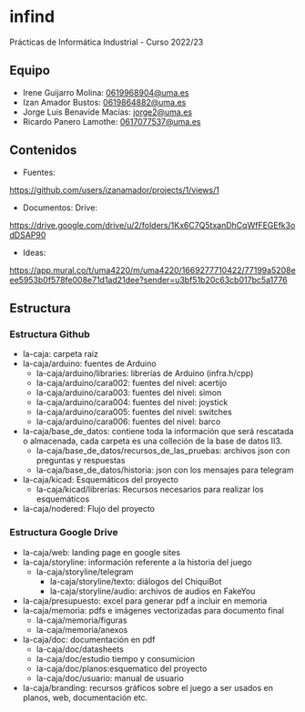 # infind

Prácticas de Informática Industrial - Curso 2022/23

## Equipo

- Irene Guijarro Molina: 0619968904@uma.es
- Izan Amador Bustos: 0619864882@uma.es
- Jorge Luis Benavide Macías: jorge2@uma.es
- Ricardo Panero Lamothe: 0617077537@uma.es


## Contenidos

- Fuentes: 

https://github.com/users/izanamador/projects/1/views/1

- Documentos: Drive:

 https://drive.google.com/drive/u/2/folders/1Kx6C7Q5txanDhCqWfFEGEfk3odDSAP90
 
- Ideas:

 https://app.mural.co/t/uma4220/m/uma4220/1669277710422/77199a5208eee5953b0f578fe008e71d1ad21dee?sender=u3bf51b20c63cb017bc5a1776

## Estructura

### Estructura Github

- la-caja: carpeta raíz
- la-caja/arduino: fuentes de Arduino
  - la-caja/arduino/libraries: librerías de Arduino (infra.h/cpp) 
  - la-caja/arduino/cara002: fuentes del nivel: acertijo
  - la-caja/arduino/cara003: fuentes del nivel: simon
  - la-caja/arduino/cara004: fuentes del nivel: joystick
  - la-caja/arduino/cara005: fuentes del nivel: switches
  - la-caja/arduino/cara006: fuentes del nivel: barco
- la-caja/base_de_datos: contiene toda la información que será rescatada o almacenada, cada carpeta es una colleción de la base de datos II3.
  - la-caja/base_de_datos/recursos_de_las_pruebas: archivos json con preguntas y respuestas
  - la-caja/base_de_datos/historia: json con los mensajes para telegram
- la-caja/kicad: Esquemáticos del proyecto
  - la-caja/kicad/librerías: Recursos necesarios para realizar los esquemáticos
- la-caja/nodered: Flujo del proyecto
  
### Estructura Google Drive
 - la-caja/web: landing page en google sites
 - la-caja/storyline: información referente a la historia del juego
    - la-caja/storyline/telegram
      - la-caja/storyline/texto: diálogos del ChiquiBot
      - la-caja/storyline/audio: archivos de audios en FakeYou
- la-caja/presupuesto: excel para generar pdf a incluir en memoria
- la-caja/memoria: pdfs e imágenes vectorizadas para documento final
  - la-caja/memoria/figuras
  - la-caja/memoria/anexos
- la-caja/doc: documentación en pdf
  - la-caja/doc/datasheets
  - la-caja/doc/estudio tiempo y consumicion
  - la-caja/doc/planos:esquematico del proyecto
  - la-caja/doc/usuario: manual de usuario
- la-caja/branding: recursos gráficos sobre el juego a ser usados en planos, web, documentación etc.

  
  
